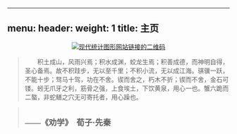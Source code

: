 
---
menu:
  header:
    weight: 1
title: 主页
---



<center>
<a href="https://msg2020.pzhao.org/">
  <img src="https://gitee.com/shao818/Figure/raw/master/%E6%9D%9C%E9%82%A6%E5%88%86%E6%9E%90%E5%9B%BE.png" style="zoom: 100%;" align="middle" alt="现代统计图形网站链接的二维码" />
</a>
</center>


> <font face="思源宋体 CN" >　　积土成山，风雨兴焉；积水成渊，蛟龙生焉；积善成德，而神明自得，圣心备焉。故不积跬步，无以至千里；不积小流，无以成江海。骐骥一跃，不能十步；驽马十驾，功在不舍。锲而舍之，朽木不折；锲而不舍，金石可镂。蚓无爪牙之利，筋骨之强，上食埃土，下饮黄泉，用心一也。蟹六跪而二螯，非蛇鳝之穴无可寄托者，用心躁也。

>　　　　　　　　　　　　　　　　　　　　　　　　　　　　　          　　**<font size=4 >——《劝学》　荀子·先秦</font>**
        


</font>


